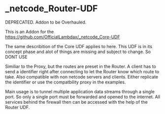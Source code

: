 # _netcode_Router-UDF

DEPRECATED. Addon to be Overhauled.

This is an Addon for the https://github.com/OfficialLambdax/_netcode_Core-UDF

The same describition of the Core UDF applies to here. This UDF is in its concept phase and alot of things are missing and subject to change. So DONT USE

Similiar to the Proxy, but the routes are preset in the Router. A client has to send a identifier right after connecting to let the Router know which route to take.
Also compatible with non netcode servers and clients. Either replicate the identifier or use the compatbility proxy in the examples.

Main usage is to tunnel multiple application data streams through a single port. So only a single port must be forwarded and opened to the internet. All services behind the firewall then can be accessed with the help of the Router UDF.
